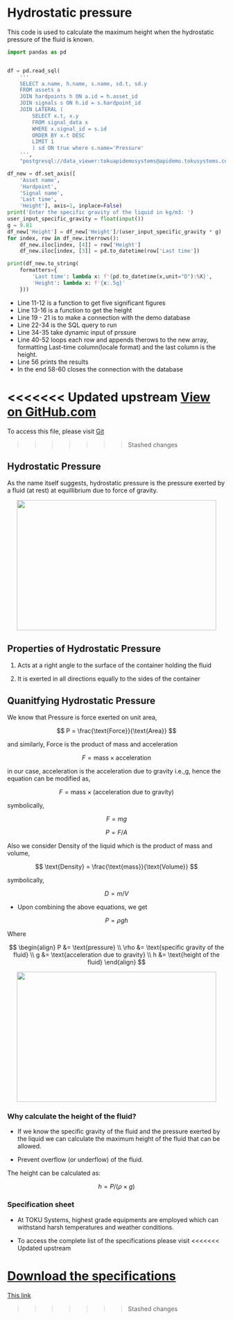 # Hydrostatic pressure

This code is used to calculate the maximum height when the hydrostatic pressure
of the fluid is known.

```python
import pandas as pd


df = pd.read_sql(
    '''
    SELECT a.name, h.name, s.name, sd.t, sd.y
    FROM assets a
    JOIN hardpoints h ON a.id = h.asset_id
    JOIN signals s ON h.id = s.hardpoint_id
    JOIN LATERAL (
        SELECT x.t, x.y
        FROM signal_data x
        WHERE x.signal_id = s.id
        ORDER BY x.t DESC
        LIMIT 1
        ) sd ON true where s.name='Pressure' 
    ''',
    "postgresql://data_viewer:tokuapidemosystems@apidemo.tokusystems.com/tsdb")

df_new = df.set_axis([
    'Asset name',
    'Hardpoint',
    'Signal name',
    'Last time',
    'Height'], axis=1, inplace=False)
print('Enter the specific gravity of the liquid in kg/m3: ')
user_input_specific_gravity = float(input())
g = 9.81
df_new['Height'] = df_new['Height']/(user_input_specific_gravity * g)
for index, row in df_new.iterrows():
    df_new.iloc[index, [4]] = row['Height']
    df_new.iloc[index, [3]] = pd.to_datetime(row['Last time'])

print(df_new.to_string(
    formatters={
        'Last time': lambda x: f'{pd.to_datetime(x,unit="D"):%X}',
        'Height': lambda x: f'{x:.5g}'
    }))

```

- Line 11-12 is a function to get five significant figures
- Line 13-16 is a function to get the height
- Line 19 - 21 is to make a connection with the demo database
- Line 22-34 is the SQL query to run
- Line 34-35 take dynamic input of prssure
- Line 40-52 loops each row and appends therows to the new array, formatting
  Last-time column(locale format) and the last column is the height.
- Line 56 prints the results
- In the end 58-60 closes the connection with the database

<<<<<<< Updated upstream
[View on GitHub.com](https://github.com/TOKU-Systems/tutorials/blob/develop/docs/hydrostatic-pressure/hydrostatic_pressure.py)
=======
To access this file, please visit
[Git](https://github.com/TOKU-Systems/tutorials/blob/develop/docs/hydrostatic-pressure/hydrostatic_pressure.py)
>>>>>>> Stashed changes

## Hydrostatic Pressure

As the name itself suggests, hydrostatic pressure is the pressure exerted by a
fluid (at rest) at equillibrium due to force of gravity.

<p align="center">
  <img width="460" height="300" src="https://chemistrygod.com/assets/media/image/hydrostatic-pressure-a-closed-container.png">
</p>

## Properties of Hydrostatic Pressure

1. Acts at a right angle to the surface of the container holding the fluid

1. It is exerted in all directions equally to the sides of the container

## Quanitfying Hydrostatic Pressure

We know that Pressure is force exerted on unit area,

$$
P = \frac{\text{Force}}{\text{Area}}
$$

and similarly, Force is the product of mass and acceleration

$$
F = \text{mass} \times \text{acceleration}
$$

in our case, acceleration is the acceleration due to gravity i.e.,g, hence the
equation can be modified as,

$$
F = \text{mass} \times \text{(acceleration due to gravity)}
$$

symbolically,

$$
F = m g
$$

$$
P = F / A
$$

Also we consider Density of the liquid which is the product of mass and volume,

$$
\text{Density} = \frac{\text{mass}}{\text{Volume}}
$$

symbolically,

$$
D = m / V
$$

- Upon combining the above  equations, we get

$$
  P = \rho g  h
$$

Where

$$
\begin{align}
P &= \text{pressure} \\
\rho &= \text{specific gravity of the fluid} \\
g &=  \text{acceleration due to gravity} \\
h &=  \text{height of the fluid}
\end{align}
$$

<p align="center">
  <img width="460" height="300" src="https://o.quizlet.com/MaIx7LqHSAVPoFcPNH28ng.png">
</p>
  
### Why calculate the height of the fluid?
  
 - If we know the specific gravity of the fluid and the pressure exerted by the
 liquid we can calculate the maximum height of the fluid
 that can be allowed.

 - Prevent overflow (or underflow) of the fluid.

 The height can be calculated as:

$$
 h = P / (\rho \times g)
$$

### Specification sheet

- At TOKU Systems, highest grade equipments are employed which can withstand harsh
temperatures and weather conditions.

- To access the complete list of the specifications please visit
<<<<<<< Updated upstream

[Download the specifications](https://tokuindustry.com/wp-content/uploads/2020/07/Specifications-July-9-2020.pdf)
=======
[This link](https://tokuindustry.com/wp-content/uploads/2020/07/Specifications-July-9-2020.pdf)
>>>>>>> Stashed changes
